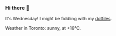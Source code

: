 ### Hi there :wave:

It's Wednesday! I might be fiddling with my [dotfiles](https://github.com/bewuethr/dotfiles).

Weather in Toronto: sunny, at +16°C.
